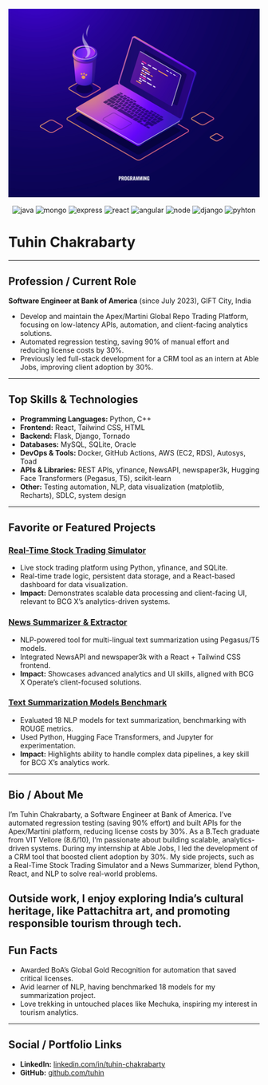 [![Header](https://github.com/Tuhin-SnapD/Tuhin-SnapD/blob/main/header.jpg? "Header")](https://github.com/Tuhin-SnapD/Tuhin-SnapD/blob/main/header_picture.jpg)

<p align='center'>  
  <img alt="java" height="30px" src="https://api.iconify.design/logos:java.svg" />

  <img alt="mongo" height="30px" src="https://api.iconify.design/logos:mongodb.svg" />
  <img alt="express" height="30px" src="https://api.iconify.design/logos:express.svg" />
  <img alt="react" height="30px" src="https://api.iconify.design/logos:react.svg" />
  <img alt="angular" height="30px" src="https://api.iconify.design/logos:angular.svg" />
  <img alt="node" height="30px" src="https://api.iconify.design/logos:nodejs.svg" />

  <img alt="django" height="30px" src="https://api.iconify.design/logos:django.svg" />
    <img alt="pyhton" height="30px" src="https://api.iconify.design/logos:python.svg" />

  

 
</p>

# Tuhin Chakrabarty 

---

## Profession / Current Role

**Software Engineer at Bank of America** (since July 2023), GIFT City, India

- Develop and maintain the Apex/Martini Global Repo Trading Platform, focusing on low-latency APIs, automation, and client-facing analytics solutions.
- Automated regression testing, saving 90% of manual effort and reducing license costs by 30%.
- Previously led full-stack development for a CRM tool as an intern at Able Jobs, improving client adoption by 30%.

---

## Top Skills & Technologies

- **Programming Languages:** Python, C++
- **Frontend:** React, Tailwind CSS, HTML
- **Backend:** Flask, Django, Tornado
- **Databases:** MySQL, SQLite, Oracle
- **DevOps & Tools:** Docker, GitHub Actions, AWS (EC2, RDS), Autosys, Toad
- **APIs & Libraries:** REST APIs, yfinance, NewsAPI, newspaper3k, Hugging Face Transformers (Pegasus, T5), scikit-learn
- **Other:** Testing automation, NLP, data visualization (matplotlib, Recharts), SDLC, system design

---

## Favorite or Featured Projects

### [Real-Time Stock Trading Simulator](https://github.com/Tuhin-SnapD/Real-Time-Stock-Trading-Simulator) 
- Live stock trading platform using Python, yfinance, and SQLite.
- Real-time trade logic, persistent data storage, and a React-based dashboard for data visualization.
- **Impact:** Demonstrates scalable data processing and client-facing UI, relevant to BCG X’s analytics-driven systems.

### [News Summarizer & Extractor](https://github.com/Tuhin-SnapD/News-Extractor-Summarizer)
- NLP-powered tool for multi-lingual text summarization using Pegasus/T5 models.
- Integrated NewsAPI and newspaper3k with a React + Tailwind CSS frontend.
- **Impact:** Showcases advanced analytics and UI skills, aligned with BCG X Operate’s client-focused solutions.

### [Text Summarization Models Benchmark](https://github.com/Tuhin-SnapD/Text-Summarization-Models)
- Evaluated 18 NLP models for text summarization, benchmarking with ROUGE metrics.
- Used Python, Hugging Face Transformers, and Jupyter for experimentation.
- **Impact:** Highlights ability to handle complex data pipelines, a key skill for BCG X’s analytics work.

---

## Bio / About Me

I’m Tuhin Chakrabarty, a Software Engineer at Bank of America. I’ve automated regression testing (saving 90% effort) and built APIs for the Apex/Martini platform, reducing license costs by 30%. As a B.Tech graduate from VIT Vellore (8.6/10), I’m passionate about building scalable, analytics-driven systems. During my internship at Able Jobs, I led the development of a CRM tool that boosted client adoption by 30%. My side projects, such as a Real-Time Stock Trading Simulator and a News Summarizer, blend Python, React, and NLP to solve real-world problems.

Outside work, I enjoy exploring India’s cultural heritage, like Pattachitra art, and promoting responsible tourism through tech.
---

## Fun Facts

- Awarded BoA’s Global Gold Recognition for automation that saved critical licenses.
- Avid learner of NLP, having benchmarked 18 models for my summarization project.
- Love trekking in untouched places like Mechuka, inspiring my interest in tourism analytics.

---

## Social / Portfolio Links

- **LinkedIn:** [linkedin.com/in/tuhin-chakrabarty](https://www.linkedin.com/in/tuhin-chakrabarty-1074aa19b/)
- **GitHub:** [github.com/tuhin](https://github.com/tuhin-snapd)


